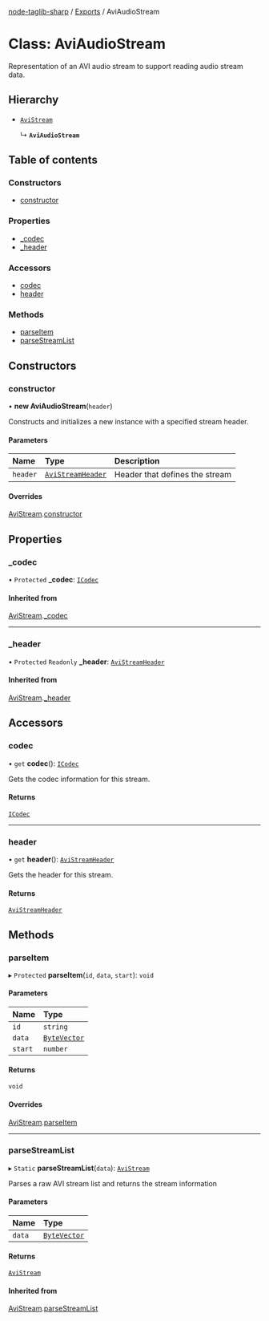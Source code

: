 [node-taglib-sharp](../README.md) / [Exports](../modules.md) / AviAudioStream

# Class: AviAudioStream

Representation of an AVI audio stream to support reading audio stream data.

## Hierarchy

- [`AviStream`](avistream.md)

  ↳ **`AviAudioStream`**

## Table of contents

### Constructors

- [constructor](aviaudiostream.md#constructor)

### Properties

- [\_codec](aviaudiostream.md#_codec)
- [\_header](aviaudiostream.md#_header)

### Accessors

- [codec](aviaudiostream.md#codec)
- [header](aviaudiostream.md#header)

### Methods

- [parseItem](aviaudiostream.md#parseitem)
- [parseStreamList](aviaudiostream.md#parsestreamlist)

## Constructors

### constructor

• **new AviAudioStream**(`header`)

Constructs and initializes a new instance with a specified stream header.

#### Parameters

| Name | Type | Description |
| :------ | :------ | :------ |
| `header` | [`AviStreamHeader`](avistreamheader.md) | Header that defines the stream |

#### Overrides

[AviStream](avistream.md).[constructor](avistream.md#constructor)

## Properties

### \_codec

• `Protected` **\_codec**: [`ICodec`](../interfaces/icodec.md)

#### Inherited from

[AviStream](avistream.md).[_codec](avistream.md#_codec)

___

### \_header

• `Protected` `Readonly` **\_header**: [`AviStreamHeader`](avistreamheader.md)

#### Inherited from

[AviStream](avistream.md).[_header](avistream.md#_header)

## Accessors

### codec

• `get` **codec**(): [`ICodec`](../interfaces/icodec.md)

Gets the codec information for this stream.

#### Returns

[`ICodec`](../interfaces/icodec.md)

___

### header

• `get` **header**(): [`AviStreamHeader`](avistreamheader.md)

Gets the header for this stream.

#### Returns

[`AviStreamHeader`](avistreamheader.md)

## Methods

### parseItem

▸ `Protected` **parseItem**(`id`, `data`, `start`): `void`

#### Parameters

| Name | Type |
| :------ | :------ |
| `id` | `string` |
| `data` | [`ByteVector`](bytevector.md) |
| `start` | `number` |

#### Returns

`void`

#### Overrides

[AviStream](avistream.md).[parseItem](avistream.md#parseitem)

___

### parseStreamList

▸ `Static` **parseStreamList**(`data`): [`AviStream`](avistream.md)

Parses a raw AVI stream list and returns the stream information

#### Parameters

| Name | Type |
| :------ | :------ |
| `data` | [`ByteVector`](bytevector.md) |

#### Returns

[`AviStream`](avistream.md)

#### Inherited from

[AviStream](avistream.md).[parseStreamList](avistream.md#parsestreamlist)
